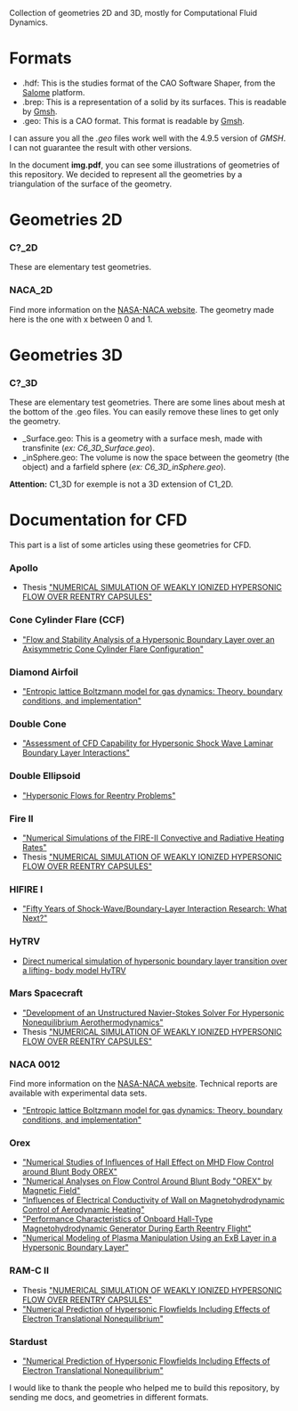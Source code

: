 Collection of geometries 2D and 3D, mostly for Computational Fluid Dynamics.

# Formats
* .hdf: This is the studies format of the CAO Software Shaper, from the [Salome](https://docs.salome-platform.org/latest/main/index.html) platform.
* .brep: This is a representation of a solid by its surfaces. This is readable by [Gmsh](https://gmsh.info/).
* .geo: This is a CAO format. This format is readable by [Gmsh](https://gmsh.info/).

I can assure you all the _.geo_ files work well with the 4.9.5 version of _GMSH_. I can not guarantee the result with other versions.

In the document **img.pdf**, you can see some illustrations of geometries of this repository. We decided to represent all the geometries by a triangulation of the surface of the geometry.

# Geometries 2D

### C?_2D
These are elementary test geometries.

### NACA_2D
Find more information on the [NASA-NACA website](https://turbmodels.larc.nasa.gov/naca0012_val.html). The geometry made here is the one with x between 0 and 1.

# Geometries 3D

### C?_3D
These are elementary test geometries. There are some lines about mesh at the bottom of the .geo files. You can easily remove these lines to get only the geometry.

* _Surface.geo: This is a geometry with a surface mesh, made with transfinite (_ex: C6_3D_Surface.geo_).
* _inSphere.geo: The volume is now the space between the geometry (the object) and a farfield sphere (_ex: C6_3D_inSphere.geo_).

**Attention:** C1_3D for exemple is not a 3D extension of C1_2D.


# Documentation for CFD
This part is a list of some articles using these geometries for CFD.

### Apollo
* Thesis ["NUMERICAL SIMULATION OF
  WEAKLY IONIZED HYPERSONIC
  FLOW OVER REENTRY CAPSULES"](https://web.archive.org/web/20170809050846id_/http://ngpdlab.engin.umich.edu/files/papers/Scalabrin.pdf)

[//]: <> (<img src="./img/Apollo_2D.png" alt="Test" style="height: 50px; width:50px;"/>)

### Cone Cylinder Flare (CCF)
* ["Flow and Stability Analysis of a Hypersonic Boundary Layer over an Axisymmetric Cone Cylinder Flare Configuration"](https://arc.aiaa.org/doi/abs/10.2514/6.2019-2115)

### Diamond Airfoil
* ["Entropic
  lattice Boltzmann model for gas dynamics: Theory,
  boundary conditions, and implementation"](https://journals.aps.org/pre/abstract/10.1103/PhysRevE.93.063302)

### Double Cone
* ["Assessment of CFD Capability for Hypersonic Shock
  Wave Laminar Boundary Layer Interactions"](https://www.mdpi.com/2226-4310/4/2/25)

### Double Ellipsoid

* ["Hypersonic Flows for Reentry Problems"](https://link.springer.com/content/pdf/10.1007/978-3-642-76527-8_6.pdf)

### Fire II
* ["Numerical Simulations of the FIRE-II Convective and
  Radiative Heating Rates"](https://arc.aiaa.org/doi/abs/10.2514/6.2007-4044)
* Thesis ["NUMERICAL SIMULATION OF
    WEAKLY IONIZED HYPERSONIC
    FLOW OVER REENTRY CAPSULES"](https://web.archive.org/web/20170809050846id_/http://ngpdlab.engin.umich.edu/files/papers/Scalabrin.pdf)

### HIFIRE I
* ["Fifty Years of Shock-Wave/Boundary-Layer Interaction Research: What Next?"](https://arc.aiaa.org/doi/abs/10.2514/2.1476)

### HyTRV
* [Direct numerical simulation of hypersonic
  boundary layer transition over a lifting-
  body model HyTRV](https://link.springer.com/content/pdf/10.1186/s42774-021-00082-x.pdf?pdf=button%20sticky)

### Mars Spacecraft
* ["Development of an Unstructured Navier-Stokes Solver
  For Hypersonic Nonequilibrium Aerothermodynamics"](https://arc.aiaa.org/doi/abs/10.2514/6.2005-5203)
* Thesis ["NUMERICAL SIMULATION OF
  WEAKLY IONIZED HYPERSONIC
  FLOW OVER REENTRY CAPSULES"](https://web.archive.org/web/20170809050846id_/http://ngpdlab.engin.umich.edu/files/papers/Scalabrin.pdf)

### NACA 0012
Find more information on the [NASA-NACA website](https://turbmodels.larc.nasa.gov/naca0012_val.html).
Technical reports are available with experimental data sets.
* ["Entropic
  lattice Boltzmann model for gas dynamics: Theory,
  boundary conditions, and implementation"](https://journals.aps.org/pre/abstract/10.1103/PhysRevE.93.063302)

### Orex
* ["Numerical Studies of Influences of Hall Effect on MHD Flow
  Control around Blunt Body OREX"](https://arc.aiaa.org/doi/abs/10.2514/6.2004-2561)
* ["Numerical Analyses on Flow Control Around Blunt Body "OREX" by Magnetic Field"](https://arc.aiaa.org/doi/abs/10.2514/6.2003-3760)
* ["Influences of Electrical Conductivity of Wall on
  Magnetohydrodynamic Control of Aerodynamic Heating"](https://arc.aiaa.org/doi/abs/10.2514/1.13770?journalCode=jsr)
* ["Performance Characteristics of Onboard Hall-Type
  Magnetohydrodynamic Generator
  During Earth Reentry Flight"](https://arc.aiaa.org/doi/abs/10.2514/1.B35364)
* ["Numerical Modeling of Plasma Manipulation Using an
  ExB Layer in a Hypersonic Boundary Layer"](https://arc.aiaa.org/doi/abs/10.2514/6.2009-3732)

### RAM-C II
* Thesis ["NUMERICAL SIMULATION OF
  WEAKLY IONIZED HYPERSONIC
  FLOW OVER REENTRY CAPSULES"](https://web.archive.org/web/20170809050846id_/http://ngpdlab.engin.umich.edu/files/papers/Scalabrin.pdf)
* ["Numerical Prediction of Hypersonic Flowfields Including Effects
  of Electron Translational Nonequilibrium"](https://arc.aiaa.org/doi/10.2514/1.T3963)

### Stardust
* ["Numerical Prediction of Hypersonic Flowfields Including Effects
  of Electron Translational Nonequilibrium"](https://arc.aiaa.org/doi/10.2514/1.T3963)



I would like to thank the people who helped me to build this repository, by sending me docs, and geometries in different formats.
